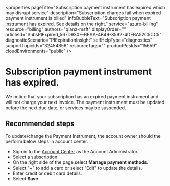 <properties
	pageTitle="Subscription payment instrument has expired which may disrupt service"
	description="Subscription charges fail when expired payment instrument is billed"
	infoBubbleText="Subscription payment instrument has expired. See details on the right."
	service="azure-billing"
	resource="billing"
	authors="qianz-msft"
	displayOrder=""
	articleId="SubsPIExpired_567D930E-BEAA-4B49-8592-4DEBA52C5CC5"
	diagnosticScenario="PIExpirationInsight"
	selfHelpType="diagnostics"
	supportTopicIds="32454856"
	resourceTags=""
	productPesIds="15659"​
	cloudEnvironments="public"
/>

# Subscription payment instrument has expired.

We notice that your subscription has an expired payment instrument and will not charge your next invoice. The payment instrument must be updated before the next due date, or services may be suspended.

## **Recommended steps**

To update/change the Payment Instrument, the account owner should the perform below steps in account center. 
* Sign in to the [Account Center](https://account.windowsazure.com/Subscriptions) as the Account Administrator.
* Select a subscription.
* On the right side of the page,select **Manage payment methods**.
* Select "+" to add a card or select "Edit" to update the details.
* Enter credit or debit card details.
* Select **Save**.